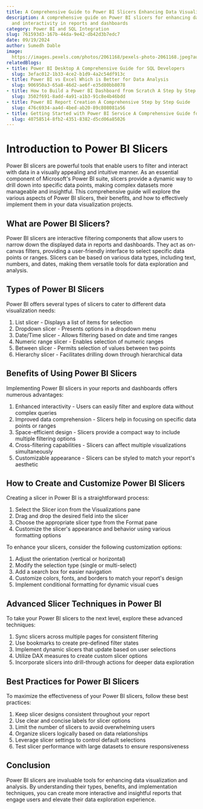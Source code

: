 ```yaml
---
title: A Comprehensive Guide to Power BI Slicers Enhancing Data Visualization
description: A comprehensive guide on Power BI slicers for enhancing data visualization
  and interactivity in reports and dashboards
category: Power BI and SQL Integration
slug: 761593d3-167b-44da-9e42-db42d3b7edc7
date: 09/19/2024
author: Sumedh Dable
image: 
  https://images.pexels.com/photos/2061168/pexels-photo-2061168.jpeg?auto=compress&cs=tinysrgb&w=600
relatedBlogs:
- title: Power BI Desktop A Comprehensive Guide for SQL Developers
  slug: 3efac012-1b33-4ce2-b1d9-4a2c54df913c
- title: Power BI vs Excel Which is Better for Data Analysis
  slug: 906950a3-65a8-46d2-ae6f-e35d80bb8078
- title: How to Build a Power BI Dashboard from Scratch A Step by Step Guide
  slug: 3502f691-8add-4a91-a1b3-91c8e4b46bdd
- title: Power BI Report Creation A Comprehensive Step by Step Guide
  slug: 476c6934-aa4d-4bed-ab20-89c808081a56
- title: Getting Started with Power BI Service A Comprehensive Guide for Beginners
  slug: 40758514-8fb2-4351-8382-d5cd06a85026
---
```


# Introduction to Power BI Slicers

Power BI slicers are powerful tools that enable users to filter and interact with data in a visually appealing and intuitive manner. As an essential component of Microsoft's Power BI suite, slicers provide a dynamic way to drill down into specific data points, making complex datasets more manageable and insightful. This comprehensive guide will explore the various aspects of Power BI slicers, their benefits, and how to effectively implement them in your data visualization projects.

## What are Power BI Slicers?

Power BI slicers are interactive filtering components that allow users to narrow down the displayed data in reports and dashboards. They act as on-canvas filters, providing a user-friendly interface to select specific data points or ranges. Slicers can be based on various data types, including text, numbers, and dates, making them versatile tools for data exploration and analysis.

## Types of Power BI Slicers

Power BI offers several types of slicers to cater to different data visualization needs:

1. List slicer - Displays a list of items for selection
2. Dropdown slicer - Presents options in a dropdown menu
3. Date/Time slicer - Allows filtering based on date and time ranges
4. Numeric range slicer - Enables selection of numeric ranges
5. Between slicer - Permits selection of values between two points
6. Hierarchy slicer - Facilitates drilling down through hierarchical data

## Benefits of Using Power BI Slicers

Implementing Power BI slicers in your reports and dashboards offers numerous advantages:

1. Enhanced interactivity - Users can easily filter and explore data without complex queries
2. Improved data comprehension - Slicers help in focusing on specific data points or ranges
3. Space-efficient design - Slicers provide a compact way to include multiple filtering options
4. Cross-filtering capabilities - Slicers can affect multiple visualizations simultaneously
5. Customizable appearance - Slicers can be styled to match your report's aesthetic

## How to Create and Customize Power BI Slicers

Creating a slicer in Power BI is a straightforward process:

1. Select the Slicer icon from the Visualizations pane
2. Drag and drop the desired field into the slicer
3. Choose the appropriate slicer type from the Format pane
4. Customize the slicer's appearance and behavior using various formatting options

To enhance your slicers, consider the following customization options:

1. Adjust the orientation (vertical or horizontal)
2. Modify the selection type (single or multi-select)
3. Add a search box for easier navigation
4. Customize colors, fonts, and borders to match your report's design
5. Implement conditional formatting for dynamic visual cues

## Advanced Slicer Techniques in Power BI

To take your Power BI slicers to the next level, explore these advanced techniques:

1. Sync slicers across multiple pages for consistent filtering
2. Use bookmarks to create pre-defined filter states
3. Implement dynamic slicers that update based on user selections
4. Utilize DAX measures to create custom slicer options
5. Incorporate slicers into drill-through actions for deeper data exploration

## Best Practices for Power BI Slicers

To maximize the effectiveness of your Power BI slicers, follow these best practices:

1. Keep slicer designs consistent throughout your report
2. Use clear and concise labels for slicer options
3. Limit the number of slicers to avoid overwhelming users
4. Organize slicers logically based on data relationships
5. Leverage slicer settings to control default selections
6. Test slicer performance with large datasets to ensure responsiveness

## Conclusion

Power BI slicers are invaluable tools for enhancing data visualization and analysis. By understanding their types, benefits, and implementation techniques, you can create more interactive and insightful reports that engage users and elevate their data exploration experience.
